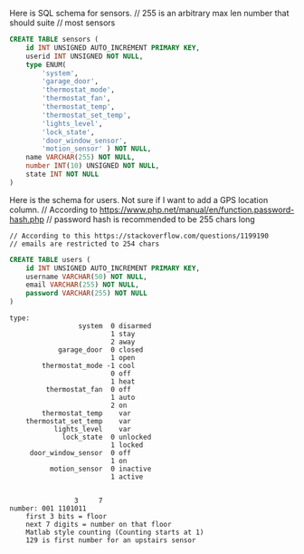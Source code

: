 

Here is SQL schema for sensors.
    // 255 is an arbitrary max len number that should suite
    // most sensors
``` sql
CREATE TABLE sensors (
    id INT UNSIGNED AUTO_INCREMENT PRIMARY KEY,
    userid INT UNSIGNED NOT NULL,
    type ENUM(
        'system',
        'garage_door',
        'thermostat_mode',
        'thermostat_fan',
        'thermostat_temp',
        'thermostat_set_temp',
        'lights_level',
        'lock_state',
        'door_window_sensor',
        'motion_sensor' ) NOT NULL,
    name VARCHAR(255) NOT NULL,
    number INT(10) UNSIGNED NOT NULL,
    state INT NOT NULL
)
```

Here is the schema for users. Not sure if I want to add a GPS location column.
    // According to https://www.php.net/manual/en/function.password-hash.php
    // password hash is recommended to be 255 chars long

    // According to this https://stackoverflow.com/questions/1199190
    // emails are restricted to 254 chars
``` sql
CREATE TABLE users (
    id INT UNSIGNED AUTO_INCREMENT PRIMARY KEY,
    username VARCHAR(50) NOT NULL,
    email VARCHAR(255) NOT NULL,
    password VARCHAR(255) NOT NULL
)
```

```
type:
                 system  0 disarmed
                         1 stay
                         2 away
            garage_door  0 closed
                         1 open
        thermostat_mode -1 cool
                         0 off
                         1 heat
         thermostat_fan  0 off
                         1 auto
                         2 on
        thermostat_temp    var
    thermostat_set_temp    var
           lights_level    var
             lock_state  0 unlocked
                         1 locked
     door_window_sensor  0 off
                         1 on
          motion_sensor  0 inactive
                         1 active


                3     7
number: 001 1101011
    first 3 bits = floor
    next 7 digits = number on that floor 
    Matlab style counting (Counting starts at 1)
    129 is first number for an upstairs sensor
```


